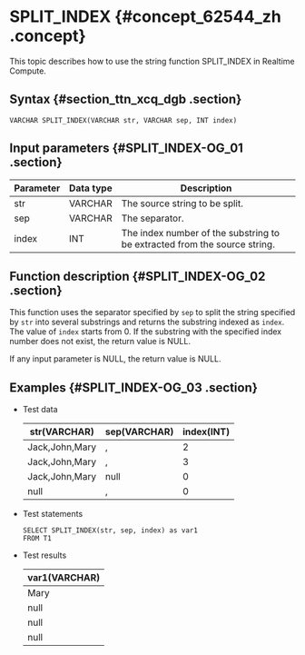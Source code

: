 # SPLIT\_INDEX {#concept_62544_zh .concept}

This topic describes how to use the string function SPLIT\_INDEX in Realtime Compute.

## Syntax {#section_ttn_xcq_dgb .section}

```language-sql
VARCHAR SPLIT_INDEX(VARCHAR str, VARCHAR sep, INT index)

```

## Input parameters {#SPLIT_INDEX-OG_01 .section}

|Parameter|Data type|Description|
|---------|---------|-----------|
|str|VARCHAR|The source string to be split.|
|sep|VARCHAR|The separator.|
|index|INT|The index number of the substring to be extracted from the source string.|

## Function description {#SPLIT_INDEX-OG_02 .section}

This function uses the separator specified by `sep` to split the string specified by `str` into several substrings and returns the substring indexed as `index`. The value of `index` starts from 0. If the substring with the specified index number does not exist, the return value is NULL.

If any input parameter is NULL, the return value is NULL.

## Examples {#SPLIT_INDEX-OG_03 .section}

-   Test data

    |str\(VARCHAR\)|sep\(VARCHAR\)|index\(INT\)|
    |--------------|--------------|------------|
    |Jack,John,Mary|,|2|
    |Jack,John,Mary|,|3|
    |Jack,John,Mary|null|0|
    |null|,|0|

-   Test statements

    ```language-sql
    SELECT SPLIT_INDEX(str, sep, index) as var1
    FROM T1
    
    ```

-   Test results

    |var1\(VARCHAR\)|
    |---------------|
    |Mary|
    |null|
    |null|
    |null|


